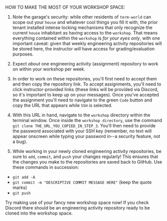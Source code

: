 HOW TO MAKE THE MOST OF YOUR WORKSHOP SPACE:

1. Note the garage's security: while other residents of `term-world` can scope out your `house` and whatever cool things you fill it with, the prior tenant installed intense locking mechanisms that only recognize the current `house` inhabitant as having access to the `workshop`. That means everything contained within the `workshop` is *for your eyes only*, with one important caveat: given that weekly engineering activity repositories will be stored here, the instructor *will* have access for grading/evaluation purposes.

2. Expect *about* one engineering activity (assignment) repository to work on within your workshop per week.

3. In order to work on these repositories, you'll first need to accept them and then copy the repository link. To accept assignments, you'll need to click instructor-provided links (these links will be provided via Discord, so it's important to keep up on your messages). Once you've accepted the assignment you'll need to navigate to the green `Code` button and copy the URL that appears while `SSH` is selected.

4. With this URL in hand, navigate to the `workshop` directory within the terminal window. Once inside the `workshop directory`, use the command `git clone THE_URL_YOU_COPIED_IN_STEP_3`. You'll then need to provide the password associated with your SSH key (remember, no text will appear onscreen while typing your password in--a security feature, not a bug).

5. While working in your newly cloned engineering activity repositories, be sure to `add`, `commit`, and `push` your changes regularly! This ensures that the changes you make to the repositories are saved back to GitHub. Use these commands in succession:
- `git add -A`
- `git commit -m "DESCRIPTIVE COMMIT MESSAGE HERE"` (keep the quote marks)
- `git push`


Try making use of your fancy new workshop space now! If you check Discord there should be an engineering activity repository ready to be cloned into the workshop space.
